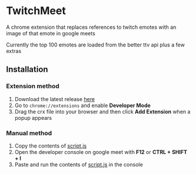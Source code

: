 # TwitchMeet

A chrome extension that replaces references to twitch emotes with an image of that emote in google meets

Currently the top 100 emotes are loaded from the better ttv api plus a few extras


## Installation 
### Extension method
1. Download the latest release [here](https://github.com/TomSteer1/TwitchMeet/releases/latest)
2. Go to `chrome://extensions` and enable **Developer Mode**
3. Drag the crx file into your browser and then click **Add Extension** when a popup appears
### Manual method
1. Copy the contents of [script.js](https://raw.githubusercontent.com/TomSteer1/TwitchMeet/master/script.js)
2. Open the developer console on google meet with **F12** or **CTRL + SHIFT + I**
3. Paste and run the contents of [script.js](https://raw.githubusercontent.com/TomSteer1/TwitchMeet/master/script.js) in the console
